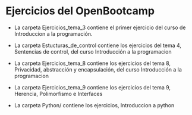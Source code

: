 # Ejercicios del OpenBootcamp
- La carpeta Ejercicios_tema_3 contiene el primer ejercicio del curso de Introduccion a la programación.

- La carpeta Estucturas_de_control contiene los ejercicios del tema 4, Sentencias de control, del curso Introducción a la programacion

- La carpeta Ejercicios_tema_8 contiene los ejercicios del tema 8,  Privacidad, abstracción y encapsulación, del curso Introducción a la programacion

- La carpeta Ejercicios_tema_9 contiene los ejercicios del tema 9,  Herencia, Polimorfismo e Interfaces

- La carpeta Python/ contiene los ejercicios, Introduccion a python